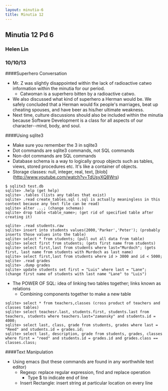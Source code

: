 ```yaml
---
layout: minutia-6
title: Minutia 12
---
```


## Minutia 12 Pd 6
### Helen Lin
### 10/10/13

####Superhero Conversation
* Mr. Z was slightly disappointed within the lack of radioactive catwo information within the minutia for our period.
  * Catwoman is a superhero bitten by a radioactive catwo.
* We also discussed what kind of superhero a Herman would be. We safely concluded that a Herman would fix people's marriages, beat up cheating spouses, and have beer as his/her ultimate weakness.
* Next time, culture discussions should also be included within the minutia because Software Development is a class for all aspects of our character--mind, body, and soul.


####Using sqlite3
* Make sure you remember the 3 in sqlite3
* Dot commands are sqlite3 commands, not SQL commands
* Non-dot commands are SQL commands
* Database schema is a way to logically group objects such as tables, views, stored procedures etc. It's like a container of objects.
* Storage classes: null, integer, real, text, [blob] (http://www.youtube.com/watch?v=TdUsyXQ8Wrs)

```
$ sqlite3 test.db
sqlite> .help (get help)
sqlite> .tables (lists any tables that exist)
sqlite> .read create_tables.sql (.sql is actually meaningless in this context because any text file can be read)
sqlite> alter ...; (change schemas)
sqlite> drop table <table_name>; (get rid of specified table after creating it)
```

```
sqlite> .read students.raw
sqlite> insert into students values(2000,'Parker','Peter'); (probably inserts those values into the table)
sqlite> select * from students; (pull out all data from table)
sqlite> select first from students; (gets first name from students)
sqlite> select first,last from students where last="Murdoch"; (gets first, last name from students with Murdoch as last name)
sqlite> select first,last from students where id > 3000 and id < 5000;
sqlite> .read grades
sqlite> .dump grades
sqlite> update students set first = "Luis" where last = "Lane"; (change first name of students with last name "Lane" to "Luis")
```
	
* The POWER OF SQL: idea of linking two tables together; links known as relations
  * Combining components together to make a new table
  
```
sqlite> select * from teachers,classes (cross product of teachers and classes tables)
sqlite> select teachesr.last, students.first, students.last from teachers, students where teachers.last="zamansky" and students.id = 4000;
sqlite> select last, class, grade from students, grades where last = "Reed" and students.id = grades.id;
sqlite> select last, description, grade from students, grades, classes where first = "reed" and students.id = grades.id and grades.class == classes.class;
```	
	
####Text Manipulation
* Using emacs (but these commands are found in any worthwhile text editor)
  * Regexp: replace regular expression, find and replace operation
    * Type $ to indicate end of line
  * Insert Rectangle: insert string at particular location on every line
  
	
